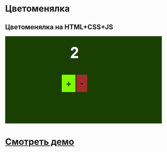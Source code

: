 # Цветоменялка

## Цветоменялка на HTML+CSS+JS

![Website Pic](/readmeImg.jpg)

# [Смотреть демо](https://counter-js-sooty.vercel.app/)
